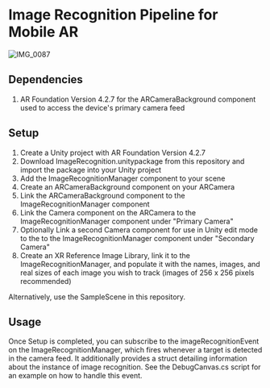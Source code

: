 # Image Recognition Pipeline for Mobile AR

![IMG_0087](https://github.com/chenmasterandrew/entangledecologies/assets/30731383/17e09a69-0944-4988-ac26-f0b2dff07db4)

## Dependencies
1. AR Foundation Version 4.2.7 for the ARCameraBackground component used to access the device's primary camera feed

## Setup
1. Create a Unity project with AR Foundation Version 4.2.7
2. Download ImageRecognition.unitypackage from this repository and import the package into your Unity project
3. Add the ImageRecognitionManager component to your scene
4. Create an ARCameraBackground component on your ARCamera
5. Link the ARCameraBackground component to the ImageRecognitionManager component
6. Link the Camera component on the ARCamera to the ImageRecognitionManager component under "Primary Camera"
7. Optionally Link a second Camera component for use in Unity edit mode to the to the ImageRecognitionManager component under "Secondary Camera"
8. Create an XR Reference Image Library, link it to the ImageRecognitionManager, and populate it with the names, images, and real sizes of each image you wish to track (images of 256 x 256 pixels recommended)

Alternatively, use the SampleScene in this repository.

## Usage
Once Setup is completed, you can subscribe to the imageRecognitionEvent on the ImageRecognitionManager, which fires whenever a target is detected in the camera feed. It additionally provides a struct detailing information about the instance of image recognition. See the DebugCanvas.cs script for an example on how to handle this event.

